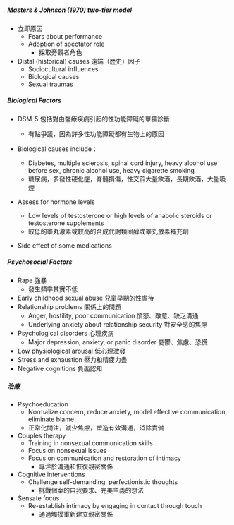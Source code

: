 ##### Masters & Johnson (1970) two-tier model
- 立即原因
	- Fears about performance
	- Adoption of spectator role
		- 採取旁觀者角色
- Distal (historical) causes 遠端（歷史）因子
	- Sociocultural influences 
	- Biological causes
	- Sexual traumas

##### Biological Factors
- DSM-5 包括對由醫療疾病引起的性功能障礙的單獨診斷
	- 有點爭議，因為許多性功能障礙都有生物上的原因
- Biological causes include：
	- Diabetes, multiple sclerosis, spinal cord injury, heavy alcohol use before sex, chronic alcohol use, heavy cigarette smoking
	- 糖尿病，多發性硬化症，脊髓損傷，性交前大量飲酒，長期飲酒，大量吸煙

- Assess for hormone levels
	- Low levels of testosterone or high levels of anabolic steroids or testosterone supplements
	- 較低的睾丸激素或較高的合成代謝類固醇或睾丸激素補充劑
- Side effect of some medications

##### Psychosocial Factors
- Rape 強暴
	- 發生頻率其實不低
- Early childhood sexual abuse 兒童早期的性虐待
- Relationship problems 關係上的問題
	- Anger, hostility, poor communication 憤怒、敵意、缺乏溝通
	- Underlying anxiety about relationship security 對安全感的焦慮
- Psychological disorders 心理疾病
	- Major depression, anxiety, or panic disorder 憂鬱、焦慮、恐慌
- Low physiological arousal 低心理激發
- Stress and exhaustion 壓力和精疲力盡
- Negative cognitions 負面認知


##### 治療
- Psychoeducation
	- Normalize concern, reduce anxiety, model effective communication, eliminate blame
	- 正常化關注，減少焦慮，塑造有效溝通，消除責備
- Couples therapy
	- Training in nonsexual communication skills
	- Focus on nonsexual issues
	- Focus on communication and restoration of intimacy
		- 專注於溝通和恢復親密關係
- Cognitive interventions
	- Challenge self-demanding, perfectionistic thoughts
		- 挑戰個案的自我要求、完美主義的想法
- Sensate focus
	- Re-establish intimacy by engaging in contact through touch
		- 通過觸摸重新建立親密關係